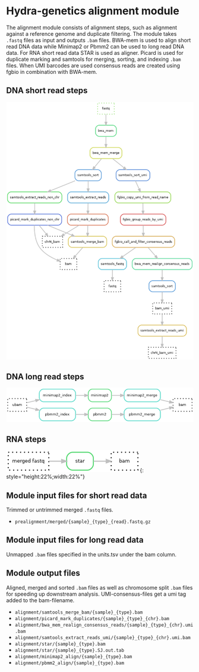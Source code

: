 # Hydra-genetics alignment module
The alignment module consists of alignment steps, such as alignment against a reference genome and duplicate filtering. The module takes `.fastq` files as input and outputs `.bam` files. BWA-mem is used to align short read DNA data while Minimap2 or Pbmm2 can be used to long read DNA data. For RNA short read data STAR is used as aligner. Picard is used for duplicate marking and samtools for merging, sorting, and indexing `.bam` files. When UMI barcodes are used consensus reads are created using fgbio in combination with BWA-mem.

## DNA short read steps

![DNA steps](images/alignment.dna.png)

## DNA long read steps

![DNA steps](images/alignment.longread.png)

## RNA steps

![RNA steps](images/alignment.rna.png){: style="height:22%;width:22%"}

## Module input files for short read data
Trimmed or untrimmed merged `.fastq` files.

* `prealignment/merged/{sample}_{type}_{read}.fastq.gz`

## Module input files for long read data
Unmapped `.bam` files specified in the units.tsv under the bam column.

## Module output files
Aligned, merged and sorted `.bam` files as well as chromosome split `.bam` files for speeding up downstream analysis. UMI-consensus-files get a umi tag added to the bam-filename.

* `alignment/samtools_merge_bam/{sample}_{type}.bam`
* `alignment/picard_mark_duplicates/{sample}_{type}_{chr}.bam`
* `alignment/bwa_mem_realign_consensus_reads/{sample}_{type}_{chr}.umi.bam`
* `alignment/samtools_extract_reads_umi/{sample}_{type}_{chr}.umi.bam`
* `alignment/star/{sample}_{type}.bam`
* `alignment/star/{sample}_{type}.SJ.out.tab`
* `alignment/minimap2_align/{sample}_{type}.bam`
* `alignment/pbmm2_align/{sample}_{type}.bam`
